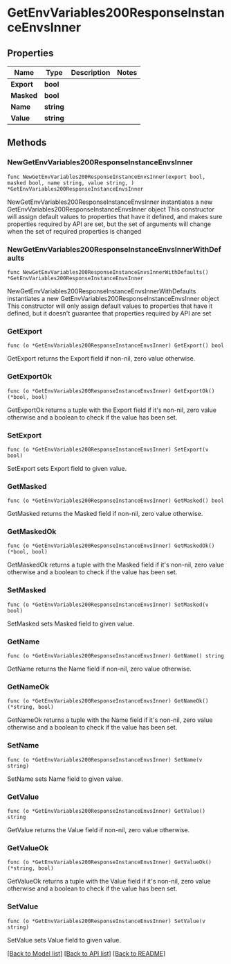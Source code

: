 # GetEnvVariables200ResponseInstanceEnvsInner

## Properties

Name | Type | Description | Notes
------------ | ------------- | ------------- | -------------
**Export** | **bool** |  | 
**Masked** | **bool** |  | 
**Name** | **string** |  | 
**Value** | **string** |  | 

## Methods

### NewGetEnvVariables200ResponseInstanceEnvsInner

`func NewGetEnvVariables200ResponseInstanceEnvsInner(export bool, masked bool, name string, value string, ) *GetEnvVariables200ResponseInstanceEnvsInner`

NewGetEnvVariables200ResponseInstanceEnvsInner instantiates a new GetEnvVariables200ResponseInstanceEnvsInner object
This constructor will assign default values to properties that have it defined,
and makes sure properties required by API are set, but the set of arguments
will change when the set of required properties is changed

### NewGetEnvVariables200ResponseInstanceEnvsInnerWithDefaults

`func NewGetEnvVariables200ResponseInstanceEnvsInnerWithDefaults() *GetEnvVariables200ResponseInstanceEnvsInner`

NewGetEnvVariables200ResponseInstanceEnvsInnerWithDefaults instantiates a new GetEnvVariables200ResponseInstanceEnvsInner object
This constructor will only assign default values to properties that have it defined,
but it doesn't guarantee that properties required by API are set

### GetExport

`func (o *GetEnvVariables200ResponseInstanceEnvsInner) GetExport() bool`

GetExport returns the Export field if non-nil, zero value otherwise.

### GetExportOk

`func (o *GetEnvVariables200ResponseInstanceEnvsInner) GetExportOk() (*bool, bool)`

GetExportOk returns a tuple with the Export field if it's non-nil, zero value otherwise
and a boolean to check if the value has been set.

### SetExport

`func (o *GetEnvVariables200ResponseInstanceEnvsInner) SetExport(v bool)`

SetExport sets Export field to given value.


### GetMasked

`func (o *GetEnvVariables200ResponseInstanceEnvsInner) GetMasked() bool`

GetMasked returns the Masked field if non-nil, zero value otherwise.

### GetMaskedOk

`func (o *GetEnvVariables200ResponseInstanceEnvsInner) GetMaskedOk() (*bool, bool)`

GetMaskedOk returns a tuple with the Masked field if it's non-nil, zero value otherwise
and a boolean to check if the value has been set.

### SetMasked

`func (o *GetEnvVariables200ResponseInstanceEnvsInner) SetMasked(v bool)`

SetMasked sets Masked field to given value.


### GetName

`func (o *GetEnvVariables200ResponseInstanceEnvsInner) GetName() string`

GetName returns the Name field if non-nil, zero value otherwise.

### GetNameOk

`func (o *GetEnvVariables200ResponseInstanceEnvsInner) GetNameOk() (*string, bool)`

GetNameOk returns a tuple with the Name field if it's non-nil, zero value otherwise
and a boolean to check if the value has been set.

### SetName

`func (o *GetEnvVariables200ResponseInstanceEnvsInner) SetName(v string)`

SetName sets Name field to given value.


### GetValue

`func (o *GetEnvVariables200ResponseInstanceEnvsInner) GetValue() string`

GetValue returns the Value field if non-nil, zero value otherwise.

### GetValueOk

`func (o *GetEnvVariables200ResponseInstanceEnvsInner) GetValueOk() (*string, bool)`

GetValueOk returns a tuple with the Value field if it's non-nil, zero value otherwise
and a boolean to check if the value has been set.

### SetValue

`func (o *GetEnvVariables200ResponseInstanceEnvsInner) SetValue(v string)`

SetValue sets Value field to given value.



[[Back to Model list]](../README.md#documentation-for-models) [[Back to API list]](../README.md#documentation-for-api-endpoints) [[Back to README]](../README.md)



